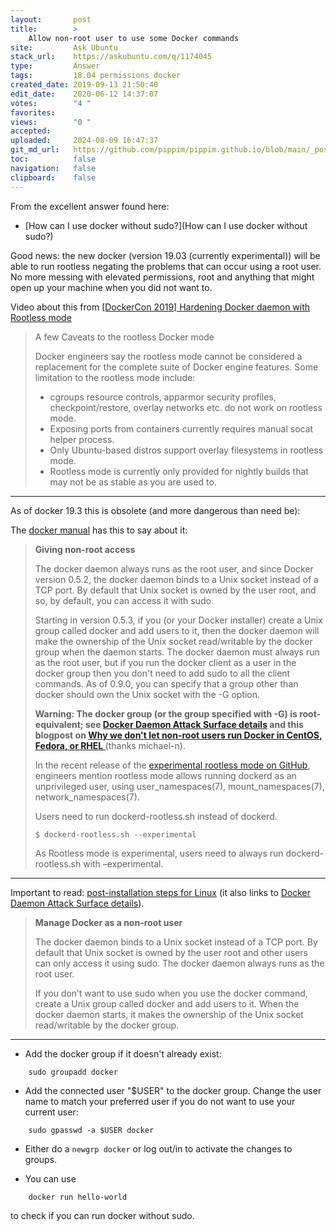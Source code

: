 ```yaml
---
layout:       post
title:        >
    Allow non-root user to use some Docker commands
site:         Ask Ubuntu
stack_url:    https://askubuntu.com/q/1174045
type:         Answer
tags:         18.04 permissions docker
created_date: 2019-09-13 21:50:40
edit_date:    2020-06-12 14:37:07
votes:        "4 "
favorites:    
views:        "0 "
accepted:     
uploaded:     2024-08-09 16:47:37
git_md_url:   https://github.com/pippim/pippim.github.io/blob/main/_posts/2019/2019-09-13-Allow-non-root-user-to-use-some-Docker-commands.md
toc:          false
navigation:   false
clipboard:    false
---
```


From the excellent answer found here:

- [How can I use docker without sudo?](How can I use docker without sudo?)

Good news: the new docker (version 19.03 (currently experimental)) will be able to run rootless negating the problems that can occur using a root user. No more messing with elevated permissions, root and anything that might open up your machine when you did not want to.

Video about this from [[DockerCon 2019] Hardening Docker daemon with Rootless mode][1]

> A few Caveats to the rootless Docker mode  
>  
> Docker engineers say the rootless mode cannot be considered a replacement for the complete suite of Docker engine features. Some limitation to the rootless mode include:  
>  
>- cgroups resource controls, apparmor security profiles, checkpoint/restore, overlay networks etc. do not work on rootless mode.  
>- Exposing ports from containers currently requires manual socat helper process.  
>- Only Ubuntu-based distros support overlay filesystems in rootless mode.  
>- Rootless mode is currently only provided for nightly builds that may not be as stable as you are used to.  




----

As of docker 19.3 this is obsolete (and more dangerous than need be): 

The [docker manual][2] has this to say about it: 

>**Giving non-root access**  
>  
>The docker daemon always runs as the root user, and since Docker version 0.5.2, the docker daemon binds to a Unix socket instead of a TCP port. By default that Unix socket is owned by the user root, and so, by default, you can access it with sudo.  
>  
>Starting in version 0.5.3, if you (or your Docker installer) create a Unix group called docker and add users to it, then the docker daemon will make the ownership of the Unix socket read/writable by the docker group when the daemon starts. The docker daemon must always run as the root user, but if you run the docker client as a user in the docker group then you don't need to add sudo to all the client commands. As of 0.9.0, you can specify that a group other than docker should own the Unix socket with the -G option.  
>  
>    **Warning: The docker group (or the group specified with -G) is root-equivalent; see [Docker Daemon Attack Surface details][3] and this blogpost on [Why we don't let non-root users run Docker in CentOS, Fedora, or RHEL ][4]** (thanks michael-n).  
>  
> In the recent release of the [experimental rootless mode on GitHub][5], engineers mention rootless mode allows running dockerd as an unprivileged user, using user_namespaces(7), mount_namespaces(7), network_namespaces(7).  
>  
> Users need to run dockerd-rootless.sh instead of dockerd.  
>  
>     $ dockerd-rootless.sh --experimental  
>  
> As Rootless mode is experimental, users need to always run dockerd-rootless.sh with –experimental.  


---

Important to read: [post-installation steps for Linux][6] (it also links to [Docker Daemon Attack Surface details][3]).

>**Manage Docker as a non-root user**  
>  
> The docker daemon binds to a Unix socket instead of a TCP port. By default that Unix socket is owned by the user root and other users can only access it using sudo. The docker daemon always runs as the root user.  
>  
> If you don’t want to use sudo when you use the docker command, create a Unix group called docker and add users to it. When the docker daemon starts, it makes the ownership of the Unix socket read/writable by the docker group.  

---

 - Add the docker group if it doesn't already exist:

``` 
    sudo groupadd docker

```
 - Add the connected user "$USER" to the docker group. Change the user name to match your preferred user if you do not want to use your current user:

``` 
    sudo gpasswd -a $USER docker

```
 - Either do a `newgrp docker` or log out/in to activate the changes to groups.

 - You can use 

``` 
    docker run hello-world
```

   to check if you can run docker without sudo.


  [1]: https://www.slideshare.net/AkihiroSuda/dockercon-2019-hardening-docker-daemon-with-rootless-mode
  [2]: https://docs.docker.com/engine/installation/linux/ubuntulinux/#/create-a-docker-group
  [3]: https://docs.docker.com/engine/security/security/#/docker-daemon-attack-surface
  [4]: https://www.projectatomic.io/blog/2015/08/why-we-dont-let-non-root-users-run-docker-in-centos-fedora-or-rhel/
  [5]: https://github.com/moby/moby/blob/master/docs/rootless.md
  [6]: https://docs.docker.com/engine/installation/linux/linux-postinstall/
